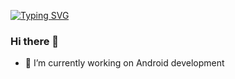 [![Typing SVG](https://readme-typing-svg.herokuapp.com?font=consolas&color=000000&center=true&width=900&lines=I'm+just+a+rookie+learning)](https://github.com/AndyZeng1015)

### Hi there 👋

- 🔭 I’m currently working on Android development
<!--
- 🌱 I’m currently learning ...
- 👯 I’m looking to collaborate on ...
- 🤔 I’m looking for help with ...
- 💬 Ask me about ...
- 📫 How to reach me: ...
- 😄 Pronouns: ...
- ⚡ Fun fact: ...
-->
